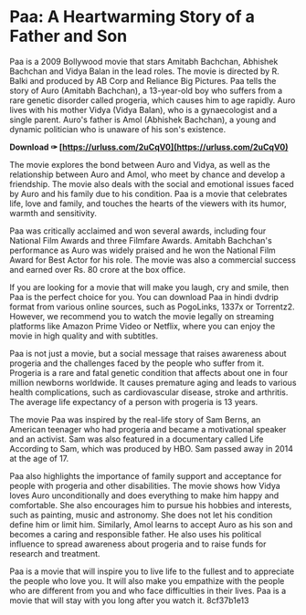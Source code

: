 
 
# Paa: A Heartwarming Story of a Father and Son
 
Paa is a 2009 Bollywood movie that stars Amitabh Bachchan, Abhishek Bachchan and Vidya Balan in the lead roles. The movie is directed by R. Balki and produced by AB Corp and Reliance Big Pictures. Paa tells the story of Auro (Amitabh Bachchan), a 13-year-old boy who suffers from a rare genetic disorder called progeria, which causes him to age rapidly. Auro lives with his mother Vidya (Vidya Balan), who is a gynaecologist and a single parent. Auro's father is Amol (Abhishek Bachchan), a young and dynamic politician who is unaware of his son's existence.
 
**Download ✑ [https://urluss.com/2uCqV0](https://urluss.com/2uCqV0)**


 
The movie explores the bond between Auro and Vidya, as well as the relationship between Auro and Amol, who meet by chance and develop a friendship. The movie also deals with the social and emotional issues faced by Auro and his family due to his condition. Paa is a movie that celebrates life, love and family, and touches the hearts of the viewers with its humor, warmth and sensitivity.
 
Paa was critically acclaimed and won several awards, including four National Film Awards and three Filmfare Awards. Amitabh Bachchan's performance as Auro was widely praised and he won the National Film Award for Best Actor for his role. The movie was also a commercial success and earned over Rs. 80 crore at the box office.
 
If you are looking for a movie that will make you laugh, cry and smile, then Paa is the perfect choice for you. You can download Paa in hindi dvdrip format from various online sources, such as PogoLinks, 1337x or Torrentz2. However, we recommend you to watch the movie legally on streaming platforms like Amazon Prime Video or Netflix, where you can enjoy the movie in high quality and with subtitles.
  
Paa is not just a movie, but a social message that raises awareness about progeria and the challenges faced by the people who suffer from it. Progeria is a rare and fatal genetic condition that affects about one in four million newborns worldwide. It causes premature aging and leads to various health complications, such as cardiovascular disease, stroke and arthritis. The average life expectancy of a person with progeria is 13 years.
 
The movie Paa was inspired by the real-life story of Sam Berns, an American teenager who had progeria and became a motivational speaker and an activist. Sam was also featured in a documentary called Life According to Sam, which was produced by HBO. Sam passed away in 2014 at the age of 17.
 
Paa also highlights the importance of family support and acceptance for people with progeria and other disabilities. The movie shows how Vidya loves Auro unconditionally and does everything to make him happy and comfortable. She also encourages him to pursue his hobbies and interests, such as painting, music and astronomy. She does not let his condition define him or limit him. Similarly, Amol learns to accept Auro as his son and becomes a caring and responsible father. He also uses his political influence to spread awareness about progeria and to raise funds for research and treatment.
 
Paa is a movie that will inspire you to live life to the fullest and to appreciate the people who love you. It will also make you empathize with the people who are different from you and who face difficulties in their lives. Paa is a movie that will stay with you long after you watch it.
 8cf37b1e13
 
